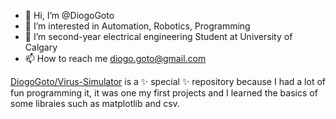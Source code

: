- 👋 Hi, I’m @DiogoGoto
- 👀 I’m interested in Automation, Robotics, Programming
- 🌱 I’m second-year electrical engineering Student at University of Calgary
- 📫 How to reach me diogo.goto@gmail.com


[DiogoGoto/Virus-Simulator](www.github.com/DiogoGoto/Virus-Simulator) is a ✨ special ✨ repository because I had a lot of fun programming it, it was one my first projects and I learned the basics of some libraies such as matplotlib and csv.


